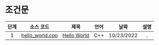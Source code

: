 # 조건문
|단계|소스 코드|제목|언어|날짜|설명|
|:---:|:---:|:---:|:---:|:---:|:---:|
|1|[hello_world.cpp](./hello_world.cpp)|[Hello World](http://boj.kr/2557)|C++|10/23/2022|.|